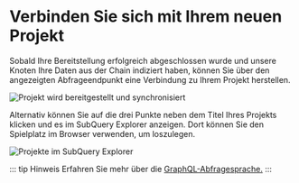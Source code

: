 # Verbinden Sie sich mit Ihrem neuen Projekt

Sobald Ihre Bereitstellung erfolgreich abgeschlossen wurde und unsere Knoten Ihre Daten aus der Chain indiziert haben, können Sie über den angezeigten Abfrageendpunkt eine Verbindung zu Ihrem Projekt herstellen.

![Projekt wird bereitgestellt und synchronisiert](/assets/img/projects_deploy_sync.png)

Alternativ können Sie auf die drei Punkte neben dem Titel Ihres Projekts klicken und es im SubQuery Explorer anzeigen. Dort können Sie den Spielplatz im Browser verwenden, um loszulegen.

![Projekte im SubQuery Explorer](/assets/img/projects_explorer.png)

::: tip Hinweis Erfahren Sie mehr über die [GraphQL-Abfragesprache.](./graphql.md) :::
